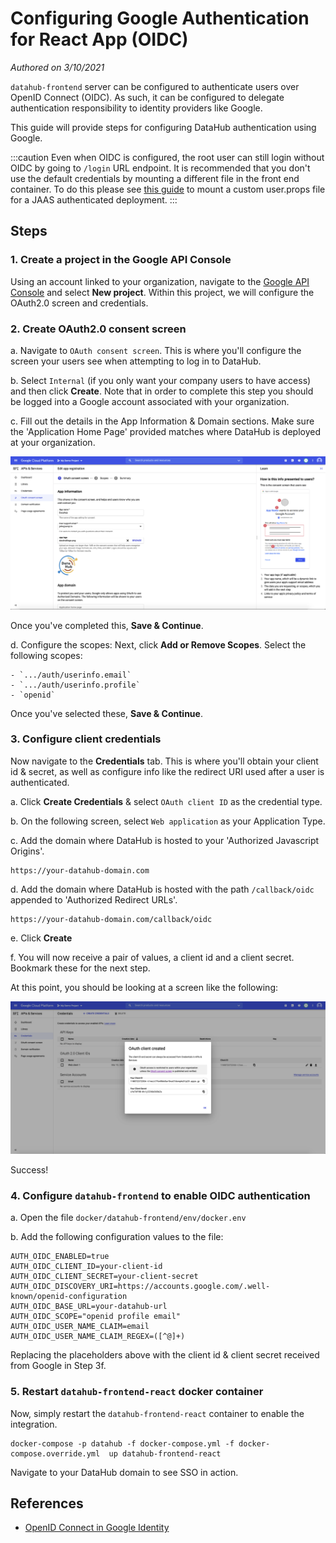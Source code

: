 # Configuring Google Authentication for React App (OIDC)
*Authored on 3/10/2021*

`datahub-frontend` server can be configured to authenticate users over OpenID Connect (OIDC). As such, it can be configured to delegate 
authentication responsibility to identity providers like Google. 

This guide will provide steps for configuring DataHub authentication using Google.

:::caution
Even when OIDC is configured, the root user can still login without OIDC by going
to `/login` URL endpoint. It is recommended that you don't use the default
credentials by mounting a different file in the front end container. To do this
please see [this guide](../jaas.md) to mount a custom user.props file for a JAAS authenticated deployment.
:::

## Steps

### 1. Create a project in the Google API Console

Using an account linked to your organization, navigate to the [Google API Console](https://console.developers.google.com/) and select **New project**. 
Within this project, we will configure the OAuth2.0 screen and credentials. 

### 2. Create OAuth2.0 consent screen

a. Navigate to `OAuth consent screen`. This is where you'll configure the screen your users see when attempting to 
log in to DataHub. 

b. Select `Internal` (if you only want your company users to have access) and then click **Create**. 
Note that in order to complete this step you should be logged into a Google account associated with your organization. 

c. Fill out the details in the App Information & Domain sections. Make sure the 'Application Home Page' provided matches where DataHub is deployed
at your organization. 

![google-setup-1](img/google-setup-1.png)

Once you've completed this, **Save & Continue**. 

d. Configure the scopes: Next, click **Add or Remove Scopes**. Select the following scopes:
    
    - `.../auth/userinfo.email`
    - `.../auth/userinfo.profile`
    - `openid`

Once you've selected these, **Save & Continue**. 

### 3. Configure client credentials

Now navigate to the **Credentials** tab. This is where you'll obtain your client id & secret, as well as configure info 
like the redirect URI used after a user is authenticated. 

a. Click **Create Credentials** & select `OAuth client ID` as the credential type.

b. On the following screen, select `Web application` as your Application Type. 

c. Add the domain where DataHub is hosted to your 'Authorized Javascript Origins'.

```
https://your-datahub-domain.com
```

d. Add the domain where DataHub is hosted with the path `/callback/oidc` appended to 'Authorized Redirect URLs'. 

```
https://your-datahub-domain.com/callback/oidc
```

e. Click **Create**

f. You will now receive a pair of values, a client id and a client secret. Bookmark these for the next step.

At this point, you should be looking at a screen like the following:

![google-setup-2](img/google-setup-2.png)

Success!

### 4. Configure `datahub-frontend` to enable OIDC authentication

a. Open the file `docker/datahub-frontend/env/docker.env`

b. Add the following configuration values to the file: 

```
AUTH_OIDC_ENABLED=true
AUTH_OIDC_CLIENT_ID=your-client-id
AUTH_OIDC_CLIENT_SECRET=your-client-secret
AUTH_OIDC_DISCOVERY_URI=https://accounts.google.com/.well-known/openid-configuration
AUTH_OIDC_BASE_URL=your-datahub-url
AUTH_OIDC_SCOPE="openid profile email"
AUTH_OIDC_USER_NAME_CLAIM=email
AUTH_OIDC_USER_NAME_CLAIM_REGEX=([^@]+)
```

Replacing the placeholders above with the client id & client secret received from Google in Step 3f.  


### 5. Restart `datahub-frontend-react` docker container

Now, simply restart the `datahub-frontend-react` container to enable the integration. 

```
docker-compose -p datahub -f docker-compose.yml -f docker-compose.override.yml  up datahub-frontend-react
```

Navigate to your DataHub domain to see SSO in action. 


## References

- [OpenID Connect in Google Identity](https://developers.google.com/identity/protocols/oauth2/openid-connect)